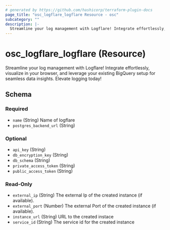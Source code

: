 ```yaml
---
# generated by https://github.com/hashicorp/terraform-plugin-docs
page_title: "osc_logflare_logflare Resource - osc"
subcategory: ""
description: |-
  Streamline your log management with Logflare! Integrate effortlessly, visualize in your browser, and leverage your existing BigQuery setup for seamless data insights. Elevate logging today!
---
```


# osc_logflare_logflare (Resource)

Streamline your log management with Logflare! Integrate effortlessly, visualize in your browser, and leverage your existing BigQuery setup for seamless data insights. Elevate logging today!



<!-- schema generated by tfplugindocs -->
## Schema

### Required

- `name` (String) Name of logflare
- `postgres_backend_url` (String)

### Optional

- `api_key` (String)
- `db_encryption_key` (String)
- `db_schema` (String)
- `private_access_token` (String)
- `public_access_token` (String)

### Read-Only

- `external_ip` (String) The external Ip of the created instance (if available).
- `external_port` (Number) The external Port of the created instance (if available).
- `instance_url` (String) URL to the created instace
- `service_id` (String) The service id for the created instance
